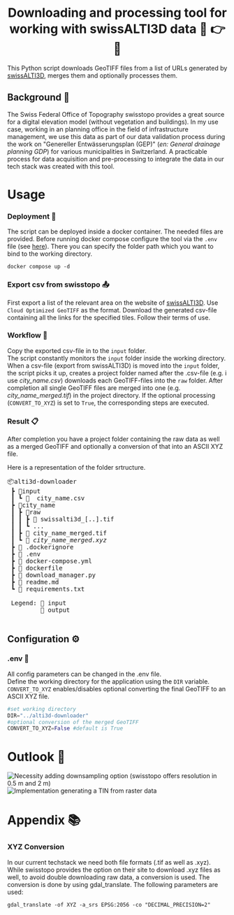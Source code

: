 # <h1 align="center">Downloading and processing tool for working with swissALTI3D data :triangular_ruler: :point_right: :file_folder:</h1>

This Python script downloads GeoTIFF files from a list of URLs generated by [swissALTI3D](https://www.swisstopo.admin.ch/de/hoehenmodell-swissalti3d "swissALTI3D"), merges them and optionally processes them.<br>


## Background :book:
The Swiss Federal Office of Topography swisstopo provides a great source for a digital elevation model (without vegetation and buildings). In my use case, working in an planning office in the field of infrastructure management, we use this data as part of our data validation process during the work on "Genereller Entwässerungsplan (GEP)" (<i>en: General drainage planning GDP</i>) for various municipalities in Switzerland.  A practicable process for data acquisition and pre-processing to integrate the data in our tech stack was created with this tool.

# Usage
### Deployment :ship:
The script can be deployed inside a docker container. The needed files are provided. Before running docker compose configure the tool via the ```.env``` file (see [here](#configuration-gear)). There you can specify the folder path which you want to bind to the working directory.
```shell
docker compose up -d
```
### Export csv from swisstopo :outbox_tray:
First export a list of the relevant area on the website of [swissALTI3D](https://www.swisstopo.admin.ch/de/hoehenmodell-swissalti3d "swissALTI3D"). Use ```Cloud Optimized GeoTIFF``` as the format. Download the generated csv-file containing all the links for the specified tiles. Follow their terms of use.
### Workflow :pencil:
Copy the exported csv-file in to the ```input``` folder. <br>
The script constantly monitors the ```input``` folder inside the working directory. When a csv-file (export from swissALTI3D) is moved into the ```input``` folder, the script picks it up, creates a project folder named after the .csv-file (e.g. i use <i>city_name.csv</i>) downloads each GeoTIFF-files into the ```raw``` folder. After completion all single GeoTIFF files are merged into one (e.g. <i>city_name_merged.tif</i>) in the project directory. If the optional processing (```CONVERT_TO_XYZ```) is set to ```True```, the corresponding steps are executed.
### Result :clipboard:<br>
After completion you have a project folder containing the raw data as well as a merged GeoTIFF and optionally a conversion of that into an ASCII XYZ file.

Here is a representation of the folder srtructure.<br>
<pre>
📦alti3d-downloader
 ┣ 📂input
 ┃ ┗ 📘  city_name.csv
 ┣ 📂city_name
 ┃ ┣ 📂raw
 ┃ ┃ ┣ 📗 swissalti3d_[..].tif
 ┃ ┃ ┗ ... 
 ┃ ┣ 📗 city_name_merged.tif
 ┃ ┗ 📗 <i>city_name_merged.xyz</i>
 ┣ 📄 .dockerignore
 ┣ 📄 .env
 ┣ 📄 docker-compose.yml
 ┣ 📄 dockerfile
 ┣ 📄 download_manager.py
 ┣ 📄 readme.md
 ┗ 📄 requirements.txt

 Legend: 📘 input
         📗 output
 </pre>

## **Configuration :gear:**
### **.env :page_facing_up:**

All config parameters can be changed in the .env file.<br>
Define the working directory for the application using the ```DIR``` variable.<br>
```CONVERT_TO_XYZ``` enables/disables optional converting the final GeoTIFF to an ASCII XYZ file.

```python
#set working directory
DIR="../alti3d-downloader"
#optional conversion of the merged GeoTIFF
CONVERT_TO_XYZ=False #default is True
```

# Outlook :telescope:
![Necessity](https://img.shields.io/badge/Necessity-Undetermined-darkblue.svg)
adding downsampling option (swisstopo offers resolution in 0.5 m and 2 m) <br>
![Implementation](https://img.shields.io/badge/Implementation-researching-darkgreen.svg)
generating a TIN from raster data

# Appendix :books:
### XYZ Conversion
In our current techstack we need both file formats (.tif as well as .xyz).<br>
While swisstopo provides the option on their site to download .xyz files as well, to avoid double downloading raw data, a conversion is used.
The conversion is done by using gdal_translate. The following parameters are used:

```shell
gdal_translate -of XYZ -a_srs EPSG:2056 -co "DECIMAL_PRECISION=2"
```